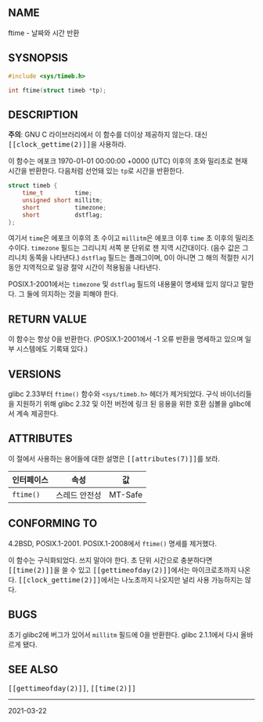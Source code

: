## NAME

ftime - 날짜와 시간 반환

## SYSNOPSIS

```c
#include <sys/timeb.h>

int ftime(struct timeb *tp);
```

## DESCRIPTION

**주의**: GNU C 라이브러리에서 이 함수를 더이상 제공하지 않는다. 대신 <tt>[[clock_gettime(2)]]</tt>을 사용하라.

이 함수는 에포크 1970-01-01 00:00:00 +0000 (UTC) 이후의 초와 밀리초로 현재 시간을 반환한다. 다음처럼 선언돼 있는 `tp`로 시간을 반환한다.

```c
struct timeb {
    time_t         time;
    unsigned short millitm;
    short          timezone;
    short          dstflag;
};
```

여기서 `time`은 에포크 이후의 초 수이고 `millitm`은 에포크 이후 `time` 초 이후의 밀리초 수이다. `timezone` 필드는 그리니치 서쪽 분 단위로 잰 지역 시간대이다. (음수 값은 그리니치 동쪽을 나타낸다.) `dstflag` 필드는 플래그이며, 0이 아니면 그 해의 적절한 시기 동안 지역적으로 일광 절약 시간이 적용됨을 나타낸다.

POSIX.1-2001에서는 `timezone` 및 `dstflag` 필드의 내용물이 명세돼 있지 않다고 말한다. 그 둘에 의지하는 것을 피해야 한다.

## RETURN VALUE

이 함수는 항상 0을 반환한다. (POSIX.1-2001에서 -1 오류 반환을 명세하고 있으며 일부 시스템에도 기록돼 있다.)

## VERSIONS

glibc 2.33부터 `ftime()` 함수와 `<sys/timeb.h>` 헤더가 제거되었다. 구식 바이너리들을 지원하기 위해 glibc 2.32 및 이전 버전에 링크 된 응용을 위한 호환 심볼을 glibc에서 계속 제공한다.

## ATTRIBUTES

이 절에서 사용하는 용어들에 대한 설명은 <tt>[[attributes(7)]]</tt>를 보라.

| 인터페이스 | 속성 | 값 |
| --- | --- | --- |
| `ftime()` | 스레드 안전성 | MT-Safe |

## CONFORMING TO

4.2BSD, POSIX.1-2001. POSIX.1-2008에서 `ftime()` 명세를 제거했다.

이 함수는 구식화되었다. 쓰지 말아야 한다. 초 단위 시간으로 충분하다면 <tt>[[time(2)]]</tt>을 쓸 수 있고 <tt>[[gettimeofday(2)]]</tt>에서는 마이크로초까지 나온다. <tt>[[clock_gettime(2)]]</tt>에서는 나노초까지 나오지만 널리 사용 가능하지는 않다.

## BUGS

초기 glibc2에 버그가 있어서 `millitm` 필드에 0을 반환한다. glibc 2.1.1에서 다시 올바르게 됐다.

## SEE ALSO

<tt>[[gettimeofday(2)]]</tt>, <tt>[[time(2)]]</tt>

----

2021-03-22
